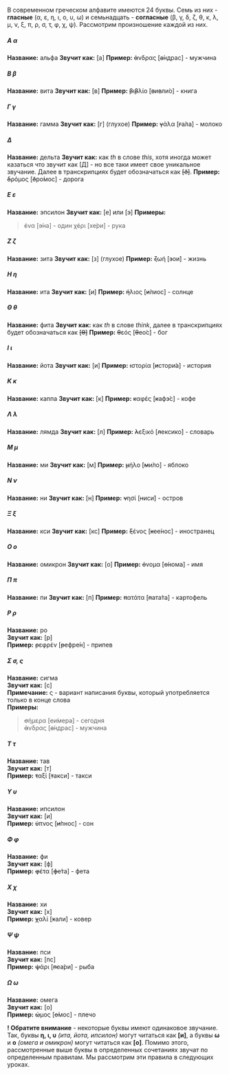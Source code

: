В современном греческом алфавите имеются 24 буквы. Семь из них - **гласные** (α, ε, η, ι, о, υ, ω) и семьнадцать - **согласные** (β, γ, δ, ζ, θ, κ, λ, μ, ν, ξ, π, ρ, σ, τ, φ, χ, ψ). Рассмотрим произношение каждой из них.

##### Α α
**Название:** альфа
**Звучит как:** [а]
**Пример:** ~~ά~~νδρας [~~а́~~ндрас] - мужчина

##### Β β  
**Название:** вита
**Звучит как:** [в]
**Пример:** ~~β~~ι~~β~~λίο [~~в~~и~~в~~ли́о] - книга

##### Γ γ
**Название:** гамма
**Звучит как:** [г] (глухое)
**Пример:** ~~γ~~άλα [~~г~~а́ла] - молоко

##### Δ 
**Название:** дельта
**Звучит как:** как *th* в слове *this*, хотя иногда может казаться что звучит как [Д] - но все таки имеет свое уникальное звучание. Далее в транскрипциях будет обозначаться как ~~[ð]~~.
**Пример:** ~~δ~~ρόμος [~~ð~~ро́мос] - дорога  
  
##### Ε ε
**Название:** эпсилон
**Звучит как:** [е] или [э]
**Примеры:**  
> ~~έ~~να [~~э́~~на] - один
> χ~~έ~~ρι [хе́ри] - рука

##### Ζ ζ
**Название:** зита
**Звучит как:**  [з] (глухое)
**Пример:** ~~ζ~~ωή [~~з~~ои́] - жизнь

##### Η η
**Название:** ита
**Звучит как:** [и]
**Пример:** ~~ή~~λιος [~~и́~~лиос] - солнце

##### Θ θ
**Название:** фита
**Звучит как:** как *th* в слове *think*, далее в транскрипциях будет обозначаться как ~~[θ]~~
**Пример:** ~~θ~~εός [~~θ~~ео́с] - бог  
  
##### Ι ι
**Название:** йота
**Звучит как:** [и]
**Пример:** ~~ι~~στορία [~~и~~стори́а] - история

##### Κ κ
**Название:** каппа
**Звучит как:** [к]
**Пример:** ~~κ~~αφές [~~к~~афэ́с] - кофе

##### Λ λ
**Название:** лямда
**Звучит как:** [л]
**Пример:** ~~λ~~εξικό [~~л~~ексико́] - словарь

##### Μ μ
**Название:** ми
**Звучит как:** [м]
**Пример:** ~~μ~~ήλο [~~м~~и́ло] - яблоко

##### Ν ν
**Название:** ни
**Звучит как:** [н]
**Пример:** ~~ν~~ησί [~~н~~иси́] - остров

##### Ξ ξ
**Название:** кси
**Звучит как:** [кс]
**Пример:** ~~ξ~~ένος [~~кс~~е́нос] - иностранец

##### Ο ο
**Название:** омикрон
**Звучит как:** [о]
**Пример:** ~~ό~~νομα [~~о́~~нома] - имя

##### Π π
**Название:** пи
**Звучит как:** [п]
**Пример:** ~~π~~ατάτα [~~п~~ата́та] - картофель  

##### Ρ ρ  
**Название:** ро  
**Звучит как:** [р]  
**Пример:** ~~ρ~~εφρέν [~~р~~ефре́н] - припев  

##### Σ σ, ς  
**Название:** сигма  
**Звучит как:** [с]  
**Примечание:** ς - вариант написания буквы, который употребляется только в конце слова  
**Примеры:**
> ~~σ~~ήμερα [~~с~~и́мера] - сегодня  
> ~~ά~~νδρας [~~а́~~ндрас] - мужчина

##### Τ τ  
**Название:** тав  
**Звучит как:** [т]  
**Пример:** ~~τ~~αξί [~~т~~акси́] - такси  

##### Υ υ  
**Название:** ипсилон  
**Звучит как:** [и]  
**Пример:** ~~ύ~~πνος [~~и́~~пнос] - сон  

##### Φ φ  
**Название:** фи  
**Звучит как:** [ф]  
**Пример:** ~~φ~~έτα [~~ф~~е́та] - фета  

##### Χ χ  
**Название:** хи  
**Звучит как:** [х]  
**Пример:** ~~χ~~αλί [~~х~~али́] - ковер  

##### Ψ ψ  
**Название:** пси  
**Звучит как:** [пс]  
**Пример:** ~~ψ~~άρι [~~пс~~а́ри] - рыба  

##### Ω ω  
**Название:** омега  
**Звучит как:** [о]  
**Пример:** ~~ώ~~μος [~~о́~~мос] - плечо  
  
**! Обратите внимание** - некоторые буквы имеют одинаковое звучание. Так, буквы **η, ι, υ** *(ита, йота, ипсилон)* могут читаться как **[и]**, а буквы **ω** и **ο** *(омега и омикрон)* могут читаться как **[o]**. Помимо этого, рассмотренные выше буквы в определенных сочетаниях звучат по определенным правилам. Мы рассмотрим эти правила в следующих уроках. 
&nbsp;